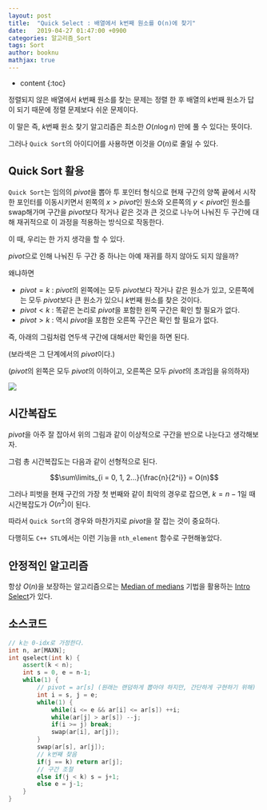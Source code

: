 ```yaml
---
layout: post
title:  "Quick Select : 배열에서 k번째 원소를 O(n)에 찾기"
date:   2019-04-27 01:47:00 +0900
categories: 알고리즘_Sort
tags: Sort
author: booknu
mathjax: true
---
```


* content
{:toc}

정렬되지 않은 배열에서 $k$번째 원소를 찾는 문제는 정렬 한 후 배열의 $k$번째 원소가 답이 되기 때문에 정렬 문제보다 쉬운 문제이다.

이 말은 즉, $k$번째 원소 찾기 알고리즘은 최소한 $O(n\log{n})$ 만에 풀 수 있다는 뜻이다.

그러나 `Quick Sort`의 아이디어를 사용하면 이것을 $O(n)$로 줄일 수 있다.

## Quick Sort 활용

`Quick Sort`는 임의의 $pivot$을 뽑아 투 포인터 형식으로 현재 구간의 양쪽 끝에서 시작한 포인터를 이동시키면서 왼쪽의 $x > pivot$인 원소와 오른쪽의 $y < pivot$인 원소를 swap해가며 구간을 $pivot$보다 작거나 같은 것과 큰 것으로 나누어 나눠진 두 구간에 대해 재귀적으로 이 과정을 적용하는 방식으로 작동한다.

이 때, 우리는 한 가지 생각을 할 수 있다.

$pivot$으로 인해 나눠진 두 구간 중 하나는 아예 재귀를 하지 않아도 되지 않을까?

왜냐하면

- $pivot = k$ : $pivot$의 왼쪽에는 모두 $pivot$보다 작거나 같은 원소가 있고, 오른쪽에는 모두 $pivot$보다 큰 원소가 있으니 $k$번째 원소를 찾은 것이다. 
- $pivot < k$ : 똑같은 논리로 $pivot$을 포함한 왼쪽 구간은 확인 할 필요가 없다.
- $pivot > k$ : 역시 $pivot$을 포함한 오른쪽 구간은 확인 할 필요가 없다.

즉, 아래의 그림처럼 연두색 구간에 대해서만 확인을 하면 된다.

(보라색은 그 단계에서의 $pivot$이다.)

($pivot$의 왼쪽은 모두 $pivot$의 이하이고, 오른쪽은 모두 $pivot$의 초과임을 유의하자)

![]({{site.url}}/img/190427_QuickSelect/qselection.png)


## 시간복잡도

$pivot$을 아주 잘 잡아서 위의 그림과 같이 이상적으로 구간을 반으로 나눈다고 생각해보자.

그럼 총 시간복잡도는 다음과 같이 선형적으로 된다.

$$\sum\limits_{i = 0, 1, 2...}{\frac{n}{2^i}} = O(n)$$

그러나 피벗을 현재 구간의 가장 첫 번째와 같이 최악의 경우로 잡으면, $k=n-1$일 때 시간복잡도가 $O(n^2)$이 된다.

따라서 `Quick Sort`의 경우와 마찬가지로 $pivot$을 잘 잡는 것이 중요하다.

다행히도 `C++ STL`에서는 이런 기능을 `nth_element` 함수로 구현해놓았다.


## 안정적인 알고리즘

항상 $O(n)$을 보장하는 알고리즘으로는 [Median of medians](https://en.wikipedia.org/wiki/Median_of_medians) 기법을 활용하는 [Intro Select](https://en.wikipedia.org/wiki/Introselect)가 있다.


## 소스코드

```cpp
// k는 0-idx로 가정한다.
int n, ar[MAXN];
int qselect(int k) {
	assert(k < n);
	int s = 0, e = n-1;
	while(1) {
		// pivot = ar[s] (원래는 랜덤하게 뽑아야 하지만, 간단하게 구현하기 위해)
		int i = s, j = e;
		while(1) {
			while(i <= e && ar[i] <= ar[s]) ++i;
			while(ar[j] > ar[s]) --j;
			if(i >= j) break;
			swap(ar[i], ar[j]);
		}
		swap(ar[s], ar[j]);
		// k번째 찾음
		if(j == k) return ar[j];
		// 구간 조절
		else if(j < k) s = j+1;
		else e = j-1;
	}
}
```
